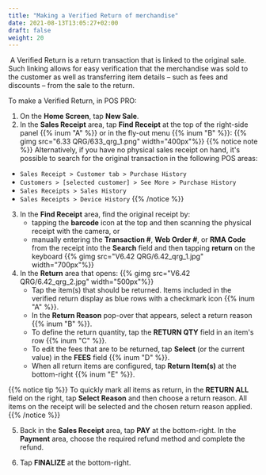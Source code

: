 ```yaml
---
title: "Making a Verified Return of merchandise"
date: 2021-08-13T13:05:27+02:00
draft: false
weight: 20
---
```

​
A Verified Return is a return transaction that is linked to the original sale. Such linking allows for easy verification that the merchandise was sold to the customer as well as transferring item details – such as fees and discounts – from the sale to the return. 

To make a Verified Return, in POS PRO:
​
1. On the **Home Screen**, tap **New Sale**.
​
2. In the **Sales Receipt** area, tap **Find Receipt** at the top of the right-side panel {{% inum "A" %}} or in the fly-out menu {{% inum "B" %}}:
{{% gimg src="6.33 QRG/633_qrg_1.png" width="400px"%}}
{{% notice note %}}
Alternatively, if you have no physical sales receipt on hand, it's possible to search for the original transaction in the following POS areas:
- `Sales Receipt > Customer tab > Purchase History`
- `Customers > [selected customer] > See More > Purchase History`
- `Sales Receipts > Sales History`
- `Sales Receipts > Device History`
{{% /notice %}}
3. In the **Find Receipt** area, find the original receipt by:
    - tapping the **barcode** icon at the top and then scanning the physical receipt with the camera, or
    - manually entering the **Transaction #**, **Web Order #**, or **RMA Code** from the receipt into the **Search** field and then tapping **return** on the keyboard 
{{% gimg src="V6.42 QRG/6.42_qrg_1.jpg" width="700px"%}}
4. In the **Return** area that opens:
{{% gimg src="V6.42 QRG/6.42_qrg_2.jpg" width="500px"%}}
    - Tap the item(s) that should be returned. Items included in the verified return display as blue rows with a checkmark icon {{% inum "A" %}}.
    - In the **Return Reason** pop-over that appears, select a return reason {{% inum "B" %}}.
    - To define the return quantity, tap the **RETURN QTY** field in an item's row {{% inum "C" %}}. 
    - To edit the fees that are to be returned, tap **Select** (or the current value) in the **FEES** field {{% inum "D" %}}.
    - When all return items are configured, tap **Return Item(s)** at the bottom-right {{% inum "E" %}}.

{{% notice tip %}}
To quickly mark all items as return, in the **RETURN ALL** field on the right, tap **Select Reason** and then choose a return reason. All items on the receipt will be selected and the chosen return reason applied.
{{% /notice %}}

5. Back in the **Sales Receipt** area, tap **PAY** at the bottom-right. In the **Payment** area, choose the required refund method and complete the refund.

6. Tap **FINALIZE** at the bottom-right.